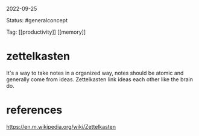 2022-09-25

Status: #generalconcept

Tag: [[productivity]] [[memory]]

# zettelkasten

It's a way to take notes in a organized way, notes should be atomic and generally come from ideas.
Zettelkasten link ideas each other like the brain do.




# references
https://en.m.wikipedia.org/wiki/Zettelkasten




